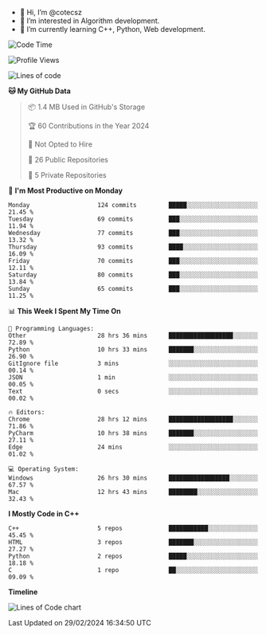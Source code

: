 - 👋 Hi, I’m @cotecsz
- 👀 I’m interested in Algorithm development.
- 🌱 I’m currently learning C++, Python, Web development.

<!---
cotecsz/cotecsz is a ✨ special ✨ repository because its `README.md` (this file) appears on your GitHub profile.
You can click the Preview link to take a look at your changes.
--->

<!--START_SECTION:waka-->
![Code Time](http://img.shields.io/badge/Code%20Time-554%20hrs%2028%20mins-blue)

![Profile Views](http://img.shields.io/badge/Profile%20Views-0-blue)

![Lines of code](https://img.shields.io/badge/From%20Hello%20World%20I%27ve%20Written-1.2%20million%20lines%20of%20code-blue)

**🐱 My GitHub Data** 

> 📦 1.4 MB Used in GitHub's Storage 
 > 
> 🏆 60 Contributions in the Year 2024
 > 
> 🚫 Not Opted to Hire
 > 
> 📜 26 Public Repositories 
 > 
> 🔑 5 Private Repositories 
 > 
📅 **I'm Most Productive on Monday** 

```text
Monday                   124 commits         █████░░░░░░░░░░░░░░░░░░░░   21.45 % 
Tuesday                  69 commits          ███░░░░░░░░░░░░░░░░░░░░░░   11.94 % 
Wednesday                77 commits          ███░░░░░░░░░░░░░░░░░░░░░░   13.32 % 
Thursday                 93 commits          ████░░░░░░░░░░░░░░░░░░░░░   16.09 % 
Friday                   70 commits          ███░░░░░░░░░░░░░░░░░░░░░░   12.11 % 
Saturday                 80 commits          ███░░░░░░░░░░░░░░░░░░░░░░   13.84 % 
Sunday                   65 commits          ███░░░░░░░░░░░░░░░░░░░░░░   11.25 % 
```


📊 **This Week I Spent My Time On** 

```text
💬 Programming Languages: 
Other                    28 hrs 36 mins      ██████████████████░░░░░░░   72.89 % 
Python                   10 hrs 33 mins      ███████░░░░░░░░░░░░░░░░░░   26.90 % 
GitIgnore file           3 mins              ░░░░░░░░░░░░░░░░░░░░░░░░░   00.14 % 
JSON                     1 min               ░░░░░░░░░░░░░░░░░░░░░░░░░   00.05 % 
Text                     0 secs              ░░░░░░░░░░░░░░░░░░░░░░░░░   00.02 % 

🔥 Editors: 
Chrome                   28 hrs 12 mins      ██████████████████░░░░░░░   71.86 % 
PyCharm                  10 hrs 38 mins      ███████░░░░░░░░░░░░░░░░░░   27.11 % 
Edge                     24 mins             ░░░░░░░░░░░░░░░░░░░░░░░░░   01.02 % 

💻 Operating System: 
Windows                  26 hrs 30 mins      █████████████████░░░░░░░░   67.57 % 
Mac                      12 hrs 43 mins      ████████░░░░░░░░░░░░░░░░░   32.43 % 
```

**I Mostly Code in C++** 

```text
C++                      5 repos             ███████████░░░░░░░░░░░░░░   45.45 % 
HTML                     3 repos             ███████░░░░░░░░░░░░░░░░░░   27.27 % 
Python                   2 repos             █████░░░░░░░░░░░░░░░░░░░░   18.18 % 
C                        1 repo              ██░░░░░░░░░░░░░░░░░░░░░░░   09.09 % 
```



**Timeline**

![Lines of Code chart](https://raw.githubusercontent.com/cotecsz/cotecsz/master/assets/bar_graph.png)


 Last Updated on 29/02/2024 16:34:50 UTC
<!--END_SECTION:waka-->
